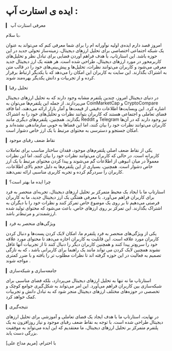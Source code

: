 # ایده ی استارت آپ :

▎ معرفی استارت آپ

با سلام،

امروز قصد دارم ایده‌ی اولیه نوآورانه ام را برای شما معرفی کنم که می‌تواند به عنوان یک شبکه اجتماعی اختصاصی برای تحلیل ارزهای دیجیتال، زمینه‌ساز تحولی جدید در این حوزه باشد. این استارتاپ، با هدف فراهم آوردن فضایی برای تبادل نظر و تحلیل‌های کاربرمحور در مورد ارزهای دیجیتال، طراحی شده است. هر هفته یک ارز دیجیتال جدید معرفی می‌شود و کاربران می‌توانند نظرات، تحلیل‌ها و پیش‌بینی‌های خود را در قالب متن به اشتراک بگذارند. این سایت به کاربران این امکان را می‌دهد که با یکدیگر ارتباط برقرار کرده و از تجربیات و دانش یکدیگر بهره‌مند شوند.

▎تحلیل رقبا

در دنیای دیجیتال امروز، چندین پلتفرم مشابه وجود دارند که به تحلیل ارزهای دیجیتال می‌پردازند. از جمله این پلتفرم‌ها می‌توان به CoinMarketCap و CryptoCompare اشاره کرد. این وبسایت‌ها اطلاعات دقیقی از قیمت‌ها و آمار بازار ارائه می‌دهند، اما فاقد فضای تعاملی و اجتماعی هستند که کاربران بتوانند نظرات و تحلیل‌های خود را به اشتراک بگذارند. همچنین، پلتفرم‌های دیگری مانند Reddit و Telegram نیز وجود دارند که در آن‌ها کاربران می‌توانند نظرات خود را بیان کنند، اما این فضاها به خوبی سازماندهی نشده‌اند و امکان جستجو و دسترسی به محتوای مرتبط با یک ارز خاص دشوار است.

▎نقاط ضعف رقبای موجود

یکی از نقاط ضعف اصلی پلتفرم‌های موجود، فقدان ساختار مناسب برای تعاملات کاربرانه است. در حالی که کاربران می‌توانند نظرات خود را بیان کنند، اما این نظرات معمولاً در میان انبوهی از اطلاعات گم می‌شوند و پیدا کردن محتوای مرتبط با یک ارز خاص دشوار است. همچنین، بسیاری از این پلتفرم‌ها به دلیل حجم بالای اطلاعات، کاربران را سردرگم کرده و تجربه کاربری مناسبی ارائه نمی‌دهند.

▎چرا ایده ما بهتر است؟

استارتاپ ما با ایجاد یک محیط متمرکز بر تحلیل ارزهای دیجیتال، تجربه‌ای منحصر به فرد برای کاربران فراهم می‌آورد. با معرفی هفتگی یک ارز دیجیتال جدید، ما به کاربران فرصتی می‌دهیم تا بر روی یک موضوع خاص تمرکز کنند و نظرات خود را با دیگران به اشتراک بگذارند. این تمرکز بر روی ارزهای خاص، باعث می‌شود که محتوای تولید شده ارزشمندتر و مرتبط‌تر باشد.

▎ویژگی‌های منحصر به فرد

یکی از ویژگی‌های منحصر به فرد پلتفرم ما، امکان لایک کردن پست‌ها و دنبال کردن کاربران مورد علاقه است. این قابلیت به کاربران اجازه می‌دهد تا محتوای مورد علاقه خود را سریع‌تر پیدا کنند و همچنین کاربران دیگر را دنبال کنند تا از تجربیات آنها غافل نشوند همچنین لایک کردن می تواند مانند یک راهنما برای کاربرانی باشد ، که به تازگی تصمیم به فعالیت در این حوزه گرفته اند تا نظرات مطلوب تر را یافته و با ضرر کمتری مواجه شوند .

▎جامعه‌سازی و شبکه‌سازی

استارتاپ ما نه تنها به تحلیل ارزهای دیجیتال می‌پردازد، بلکه فضای مناسبی برای شبکه‌سازی بین کاربران فراهم می‌آورد. این امر می‌تواند به شکل‌گیری جوامع کوچک و تخصصی در حوزه‌های مختلف ارزهای دیجیتال منجر شود که به تبادل دانش و تجربیات کمک خواهد کرد.


▎نتیجه‌گیری

در نهایت، استارتاپ ما با هدف ایجاد یک فضای تعاملی و آموزشی برای تحلیل ارزهای دیجیتال طراحی شده است. با توجه به نقاط ضعف رقبای موجود و نیاز روزافزون به یک پلتفرم متمرکز بر تحلیل ارزهای دیجیتال، ما معتقدیم که این ایده می‌تواند به موفقیت بزرگی دست یابد. 

با احترام،
[مریم مداح علی] 


